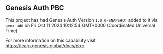 ## Genesis Auth PBC

This project has had Genesis Auth Version `1.0.0-SNAPSHOT` added to it via `genx add` on Fri Oct 11 2024 10:12:54 GMT+0000 (Coordinated Universal Time).

For more information on this capability visit https://learn.genesis.global/docs/pbc.
